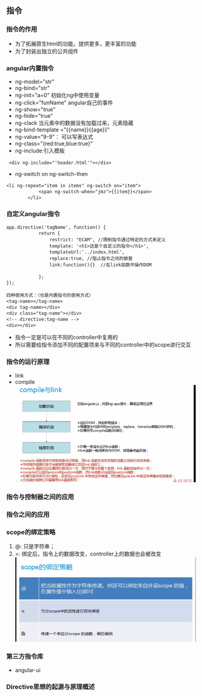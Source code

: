 ## 指令

### 指令的作用
- 为了拓展原生html的功能，提供更多，更丰富的功能
- 为了封装出独立的公共组件

### angular内置指令
- ng-model="str"          
- ng-bind="str"  
- ng-init="a=0"  			 初始化ng中使用变量
- ng-click="funName"        angular自己的事件
- ng-show="true"
- ng-hide="true"
- ng-clack                  当元素中的数据没有加载过来，元素隐藏
- ng-bind-template ="{{name}}{{age}}"
- ng-value="9-9"：          可以写表达式
- ng-class="{red:true,blue:true}"
- ng-include:引入模板
```
 <div ng-include="'header.html'"></div>
```
- ng-switch on ng-switch-then
```
<li ng-repeat="item in items" ng-switch on="item">
            <span ng-switch-when="jmz">{{item}}</span>
        </li>
```

### 自定义angular指令
```
app.directive('tagName', function() {
            return {
                restrict: "ECAM", //限制指令通过特定的方式来定义
                template: '<h1>这是个自定义的指令</h1>',
                templateUrl:'../index.html',
                replace:true, //阻止指令之间的嵌套
                link:function(){}  //在link函数中操作DOM

            };
});

四种使用方式：（也是内置指令的使用方式）
<tag-name></tag-name>
<div tag-name></div>
<div class="tag-name"></div>
<!-- directive:tag-name -->
<div></div>
```

- 指令一定是可以在不同的controller中复用的
- 所以需要给指令添加不同的配置项来与不同的controller中的scope进行交互


### 指令的运行原理
- link
- compile
![angular-directive运行机制](./img/directive运行原理.png)


### 指令与控制器之间的应用

### 指令之间的应用

### scope的绑定策略
1. @: 只是字符串；
2. =: 绑定后，指令上的数据改变，controller上的数据也会被改变
![directive中scope的绑定数据的策略](./img/directive中scope的数据绑定策略.png)


### 第三方指令库
- angular-ui

### Directive思想的起源与原理概述
